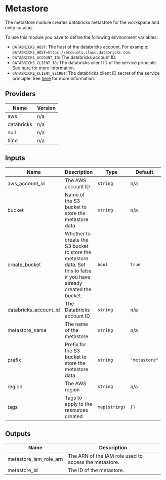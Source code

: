 # Metastore
The metastore module creates databricks metastore for the workspace and unity catalog.

To use this module you have to define the following environment variables:
- `DATABRICKS_HOST`: The host of the databricks account. For example: `DATABRICKS_HOST=https://accounts.cloud.databricks.com`.
- `DATABRICKS_ACCOUNT_ID`: The databricks account ID.
- `DATABRICKS_CLIENT_ID`: The databricks client ID of the service principle. See [here](https://docs.databricks.com/en/dev-tools/authentication-oauth.html) for more information.
- `DATABRICKS_CLIENT_SECRET`: The databricks client ID secret of the service principle. See [here](https://docs.databricks.com/en/dev-tools/authentication-oauth.html) for more information.

## Providers

| Name | Version |
|------|---------|
| aws | n/a |
| databricks | n/a |
| null | n/a |
| time | n/a |

## Inputs

| Name | Description | Type | Default | Required |
|------|-------------|------|---------|:-----:|
| aws\_account\_id | The AWS account ID | `string` | n/a | yes |
| bucket | Name of the S3 bucket to store the metastore data | `string` | n/a | yes |
| create\_bucket | Whether to create the S3 bucket to store the metastore data. Set this to false if you have already created the bucket. | `bool` | `true` | no |
| databricks\_account\_id | The Databricks account ID | `string` | n/a | yes |
| metastore\_name | The name of the metastore | `string` | n/a | yes |
| prefix | Prefix for the S3 bucket to store the metastore data | `string` | `"metastore"` | no |
| region | The AWS region | `string` | n/a | yes |
| tags | Tags to apply to the resources created | `map(string)` | `{}` | no |

## Outputs

| Name | Description |
|------|-------------|
| metastore\_iam\_role\_arn | The ARN of the IAM role used to access the metastore. |
| metastore\_id | The ID of the metastore. |